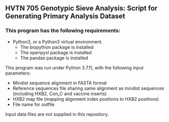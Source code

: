 ## HVTN 705 Genotypic Sieve Analysis:  Script for Generating Primary Analysis Dataset

### This program has the following requirements:

* Python3, or a Python3 virtual environment.
  + The biopython package is installed
  + The openpyxl package is installed
  + The pandas package is installed

This program was run under Python 3.7.11, with the following input parameters:
  + Mindist sequence alignment in FASTA format
  + Reference sequences file sharing same alignment as mindist sequences (including HXB2, Con_C and vaccine inserts)
  + HXB2 map file (mapping alignment index positions to HXB2 positions)
  + File name for outfile

Input data files are not supplied in this repository.

